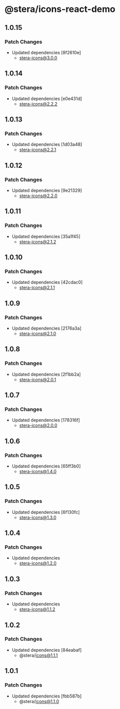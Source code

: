 # @stera/icons-react-demo

## 1.0.15

### Patch Changes

- Updated dependencies [8f2610e]
  - stera-icons@3.0.0

## 1.0.14

### Patch Changes

- Updated dependencies [e0e431d]
  - stera-icons@2.2.2

## 1.0.13

### Patch Changes

- Updated dependencies [1d03a48]
  - stera-icons@2.2.1

## 1.0.12

### Patch Changes

- Updated dependencies [9e21329]
  - stera-icons@2.2.0

## 1.0.11

### Patch Changes

- Updated dependencies [35a1f45]
  - stera-icons@2.1.2

## 1.0.10

### Patch Changes

- Updated dependencies [42cdac0]
  - stera-icons@2.1.1

## 1.0.9

### Patch Changes

- Updated dependencies [2176a3a]
  - stera-icons@2.1.0

## 1.0.8

### Patch Changes

- Updated dependencies [2f1bb2a]
  - stera-icons@2.0.1

## 1.0.7

### Patch Changes

- Updated dependencies [178316f]
  - stera-icons@2.0.0

## 1.0.6

### Patch Changes

- Updated dependencies [65ff3b0]
  - stera-icons@1.4.0

## 1.0.5

### Patch Changes

- Updated dependencies [6f130fc]
  - stera-icons@1.3.0

## 1.0.4

### Patch Changes

- Updated dependencies
  - stera-icons@1.2.0

## 1.0.3

### Patch Changes

- Updated dependencies
  - stera-icons@1.1.2

## 1.0.2

### Patch Changes

- Updated dependencies [84eabaf]
  - @stera/icons@1.1.1

## 1.0.1

### Patch Changes

- Updated dependencies [fbb587b]
  - @stera/icons@1.1.0
